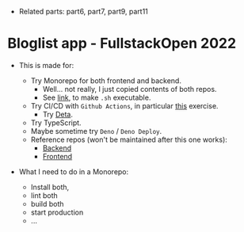 - Related parts: part6, part7, part9, part11

# Bloglist app - FullstackOpen 2022

- This is made for:

  - Try Monorepo for both frontend and backend.
    - Well... not really, I just copied contents of both repos.
    - See [link](https://stackoverflow.com/questions/10516201/updating-and-committing-only-a-files-permissions-using-git-version-control), to make `.sh` executable.
  - Try CI/CD with `Github Actions`, in particular [this](https://fullstackopen.com/en/part11/expanding_further) exercise.
    - Try [Deta](https://www.deta.sh/).
  - Try TypeScript.
  - Maybe sometime try `Deno` / `Deno Deploy`.
  - Reference repos (won't be maintained after this one works):
    - [Backend](https://github.com/OoMiDOoO/bloglist-backend)
    - [Frontend](https://github.com/OoMiDOoO/bloglist-frontend)

- What I need to do in a Monorepo:
  - Install both,
  - lint both
  - build both
  - start production
  - ...
